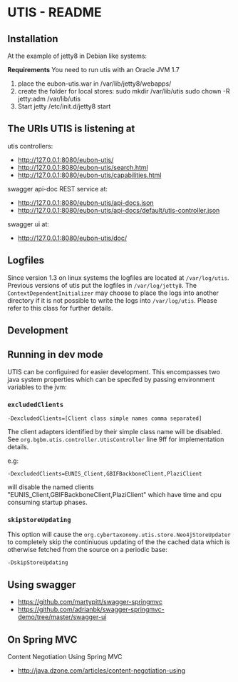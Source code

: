 UTIS - README
====================



Installation
-----------------------------

At the example of jetty8 in Debian like systems:

**Requirements**
You need to run utis with an Oracle JVM 1.7

1. place the eubon-utis.war in /var/lib/jetty8/webapps/
2. create the folder for local stores: 
   sudo mkdir /var/lib/utis
   sudo chown -R jetty:adm  /var/lib/utis
3. Start jetty
   /etc/init.d/jetty8 start   


The URIs UTIS is listening at
------------------------------

utis controllers:
* http://127.0.0.1:8080/eubon-utis/
* http://127.0.0.1:8080/eubon-utis/search.html
* http://127.0.0.1:8080/eubon-utis/capabilities.html

swagger api-doc REST service at:
* http://127.0.0.1:8080/eubon-utis/api-docs.json
* http://127.0.0.1:8080/eubon-utis/api-docs/default/utis-controller.json

swagger ui at:
* http://127.0.0.1:8080/eubon-utis/doc/

Logfiles
-----------------------------

Since version 1.3 on linux systems the logfiles are located at `/var/log/utis`. Previous versions of utis put the logfiles in `/var/log/jetty8`.
The `ContextDependentInitializer` may choose to place the logs into another  directory if it is not possible to write the logs into `/var/log/utis`. 
Please refer to this class for further details.

Development
--------------------

## Running in dev mode

UTIS can be configuired for easier development. This encompasses two java system properties which can be specifed by passing environment variables to the jvm:


### `excludedClients`

    -DexcludedClients=[Client class simple names comma separated]
    
The client adapters identified by their simple class name will be disabled. See `org.bgbm.utis.controller.UtisController` line 9ff for implementation details.

e.g:
     
    -DexcludedClients=EUNIS_Client,GBIFBackboneClient,PlaziClient
    
will disable the named clients "EUNIS_Client,GBIFBackboneClient,PlaziClient" which have time and cpu consuming startup phases.

### `skipStoreUpdating`

This option will cause the `org.cybertaxonomy.utis.store.Neo4jStoreUpdater` to completely skip the continiuous updating of the the cached data which 
is otherwise fetched from the source on a periodic base:

    -DskipStoreUpdating


## Using swagger

* https://github.com/martypitt/swagger-springmvc
* https://github.com/adrianbk/swagger-springmvc-demo/tree/master/swagger-ui


## On Spring MVC
Content Negotiation Using Spring MVC
* http://java.dzone.com/articles/content-negotiation-using